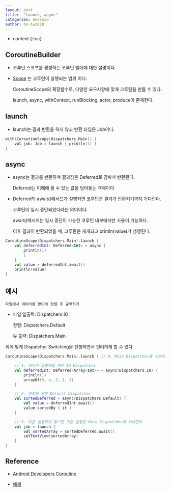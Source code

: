 ```yaml
---
layout: post 
title:  "launch, async"
categories: Android 
author: bn-tw2020
---
```

* content
{:toc}

## CoroutineBuilder

- 코루틴 스코프를 생성하는 코루틴 빌더에 대한 설명이다.

- [Scope](!https://bn-tw2020.github.io/2022/03/29/3-coroutine-scope/) 는 코루틴이 실행되는 범위 이다.

  CoroutineScope의 확장함수로, 다양한 요구사항에 맞게 코루틴을 만들 수 있다.

  launch, async, withContext, runBlocking, actor, produce이 존재한다.





## launch

- launch는 결과 반환을 하지 않고 반환 타입은 Job이다.

```kotlin
with(CoroutineScope(Dispatchers.Main)) {
    val job: Job = launch { println(1) }
}
```

## async

- async는 결과를 반환하며 결과값은 Deferred로 감싸서 반환된다.

  Deferred는 미래에 올 수 있는 값을 담아놓는 객체이다.

- Deferred<T>의 await()메서드가 실행되면 코루틴은 결과가 반환되기까지 기다린다.

  코루틴이 일시 중단되었다라는 의미이다.

  await()메서드는 일시 중단이 가능한 코루틴 내부에서만 사용이 가능하다.

  이후 결과이 반환되었을 때, 코루틴은 재개되고 println(value)가 생행된다.

```kotlin
CoroutineScope(Dispatchers.Main).launch {
    val deferredInt: Deferred<Int> = async {
        println(1)
        1
    }
    val value = deferredInt.await()
    println(value)
}
```

## 예시

```
파일에서 데이터를 받아와 정렬 후 출력하기
```

- 파일 입출력: Dispatchers.IO

  정렬: Dispatchers.Default

  뷰 출력: Dispatchers.Main

위에 맞게 Dispatcher Switching을 진행하면서 편리하게 할 수 있다.

```kotlin
CoroutineScope(Dispatchers.Main).launch { // 0. Main Dispatcher를 기본으로 설정

    // 1. 데이터 입출력을 위한 IO Dispatcher
    val deferredInt: Deferred<Array<Int>> = async(Dispatchers.IO) {
        println(1)
        arrayOf(5, 4, 2, 1, 3)
    }

    // 2. 정렬을 위한 Default Dispatcher
    val sortedDeferred = async(Dispatchers.Default) {
        val value = deferredInt.await()
        value.sortedBy { it }
    }

    // 3. 다른 설정하지 않으면 기본 설정인 Main Dispatcher에 보내진다.
    val job = launch {
        val sortedArray = sortedDeferred.await()
        setTextView(sortedArray)
    }
}
```

## Reference

- [Android Developers Coroutine](https://developer.android.com/kotlin/coroutines?hl=ko)

- [예제](https://kotlinworld.com/144?category=973476)
